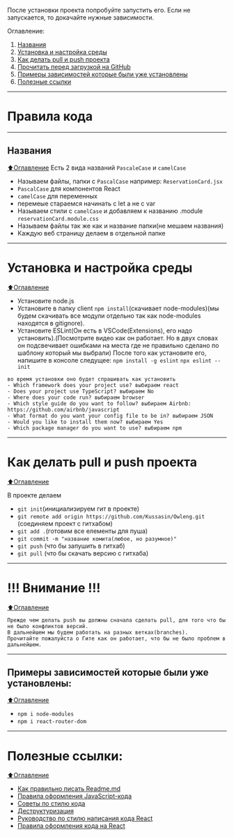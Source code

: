 После установки проекта попробуйте запустить его.
Если не запускается, то докачайте нужные зависимости.

Оглавление:
1. [Названия](#Названия)
2. [Установка и настройка среды](#Установка-и-настройка-среды)
3. [Как делать pull и push проекта](#Как-делать-pull-и-push-проекта)
4. [Прочитать перед загрузкой на GitHub](#Внимание)
5. [Примеры зависимостей которые были уже установлены](#Примеры-зависимостей-которые-были-уже-установлены)
6. [Полезные ссылки](#Полезные-ссылки)
____
# Правила кода
____
## Названия
[:arrow_up:Оглавление](#Оглавление)
Есть 2 вида названий `PascaleCase` и `camelCase`
- Называем файлы, папки с `PascalCase` например: `ReservationCard.jsx`
- `PascalCase` для компонентов React
- `camelCase` для переменных
- перемеые стараемся начинать с let а не с var
- Называем стили с `camelCase` и добавляем к названию .module `reservationCard.module.css`
- Называем файлы так же как и название папки(не мешаем названия)
- Каждую веб страницу делаем в отдельной папке
____
# Установка и настройка среды
[:arrow_up:Оглавление](#Оглавление)
- Установите node.js
- Установите в папку client `npm install`(скачивает node-modules)(мы будем скачивать все модули отдельно так как node-modules находятся в gitignore).
- Установите ESLint(Он есть в VSCode(Extensions), его надо установить).(Посмотрите видео как он работает. Но в двух словах он подсвечивает ошибками на места где не правильно сделано по шаблону который мы выбрали)
После того как установите его, напишите в консоле следущее:
`npm install -g eslint`
`npx eslint --init`
```
во время установки оно будет спрашивать как установить
- Which framework does your project use? выбираем react
- Does your project use TypeScript? выбираем No
- Where does your code run? выбираем browser
- Which style guide do you want to follow? выбираем Airbnb: https://github.com/airbnb/javascript
- What format do you want your config file to be in? выбираем JSON
- Would you like to install them now? выбираем Yes
- Which package manager do you want to use? выбираем npm
```
____
# Как делать pull и push проекта
[:arrow_up:Оглавление](#Оглавление)

В проекте делаем 
- `git init`(инициализируем гит в проекте)
- `git remote add origin https://github.com/Kussasin/Owleng.git` (соединяем проект с гитхабом)
- `git add .`(готовим все елементы для пуша)
- `git commit -m "название комита(любое, но разумное)"`
- `git push` (что бы запушить в гитхаб)
- `git pull` (что бы скачать версию с гитхаба)
____
# !!! Внимание !!!
[:arrow_up:Оглавление](#Оглавление)
```
Прежде чем делать push вы должны сначала сделать pull, для того что бы не было конфликтов версий.
В дальнейшем мы будем работать на разных ветках(branches).
Прочитайте пожалуйста о Гите как он работает, что бы не было проблем в дальнейшем.
```
____
## Примеры зависимостей которые были уже установлены:
[:arrow_up:Оглавление](#Оглавление)

- `npm i node-modules`
- `npm i react-router-dom`
____
# Полезные ссылки:
[:arrow_up:Оглавление](#Оглавление)
- [Как правильно писать Readme.md](https://github.com/GnuriaN/format-README/blob/master/README.md)
- [Правила оформления JavaScript-кода](https://netology-university.bitbucket.io/codestyle/javascript/)
- [Советы по стилю кода](https://learn.javascript.ru/coding-style)
- [Деструктуризация](https://learn.javascript.ru/destructuring)
- [Руководство по стилю написания кода React](https://webformyself.com/rukovodstvo-po-stilyu-napisaniya-koda-react/)
- [Правила оформления кода на React](hhttps://netology-university.bitbucket.io/codestyle/react/)

